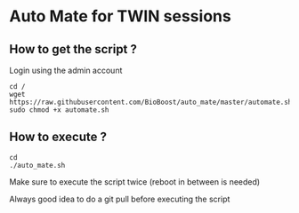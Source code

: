 # Auto Mate for TWIN sessions

## How to get the script ?

Login using the admin account

```
cd /
wget https://raw.githubusercontent.com/BioBoost/auto_mate/master/automate.sh
sudo chmod +x automate.sh
```

## How to execute ?

```
cd
./auto_mate.sh
```

Make sure to execute the script twice (reboot in between is needed)

Always good idea to do a git pull before executing the script
